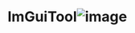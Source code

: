 # ImGuiTool![image](https://user-images.githubusercontent.com/78861284/179367811-0dff3a6d-76bf-4225-988c-5547ca266d04.png)
